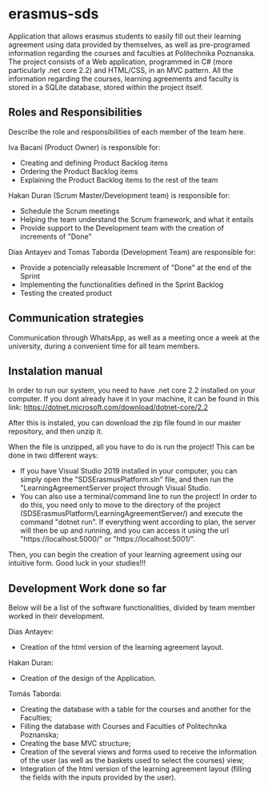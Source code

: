 # erasmus-sds
Application that allows erasmus students to easily fill out their learning agreement using data provided by themselves, as well as pre-programed information regarding the courses and faculties at Politechnika Poznanska. The project consists of a Web application, programmed in C# (more particularly .net core 2.2) and HTML/CSS, in an MVC pattern. All the information regarding the courses, learning agreements and faculty is stored in a SQLite database, stored within the project itself.

## Roles and Responsibilities
Describe the role and responsibilities of each member of the team here.

Iva Bacani (Product Owner) is responsible for:
 - Creating and defining Product Backlog items
 - Ordering the Product Backlog items
 - Explaining the Product Backlog items to the rest of the team

Hakan Duran (Scrum Master/Development team) is responsible for:
 - Schedule the Scrum meetings
 - Helping the team understand the Scrum framework, and what it entails
 - Provide support to the Development team with the creation of increments of "Done"

Dias Antayev and Tomas Taborda (Development Team) are responsible for:
 - Provide a potencially releasable Increment of "Done" at the end of the Sprint
 - Implementing the functionalities defined in the Sprint Backlog
 - Testing the created product


## Communication strategies
Communication through WhatsApp, as well as a meeting once a week at the university, during a convenient time for all team members.

## Instalation manual
In order to run our system, you need to have .net core 2.2 installed on your computer. If you dont already have it in your machine, it can be found in this link: https://dotnet.microsoft.com/download/dotnet-core/2.2

After this is instaled, you can download the zip file found in our master repository, and then unzip it.

When the file is unzipped, all you have to do is run the project! This can be done in two different ways:

  - If you have Visual Studio 2019 installed in your computer, you can simply open the "SDSErasmusPlatform.sln" file, and then run the "LearningAgreementServer project through Visual Studio.
  - You can also use a terminal/command line to run the project! In order to do this, you need only to move to the directory of the project (SDSErasmusPlatform/LearningAgreementServer/) and execute the command "dotnet run". If everything went according to plan, the server will then be up and running, and you can access it using the url "https://localhost:5000/" or "https://localhost:5001/".
  
Then, you can begin the creation of your learning agreement using our intuitive form.
Good luck in your studies!!!

## Development Work done so far
Below will be a list of the software functionalities, divided by team member worked in their development.

Dias Antayev:
 - Creation of the html version of the learning agreement layout.


Hakan Duran:
 - Creation of the design of the Application.


Tomás Taborda:
 - Creating the database with a table for the courses and another for the Faculties;
 - Filling the database with Courses and Faculties of Politechnika Poznanska;
 - Creating the base MVC structure;
 - Creation of the several views and forms used to receive the information of the user (as well as the baskets used to select the courses) view;
 - Integration of the html version of the learning agreement layout (filling the fields with the inputs provided by the user).
